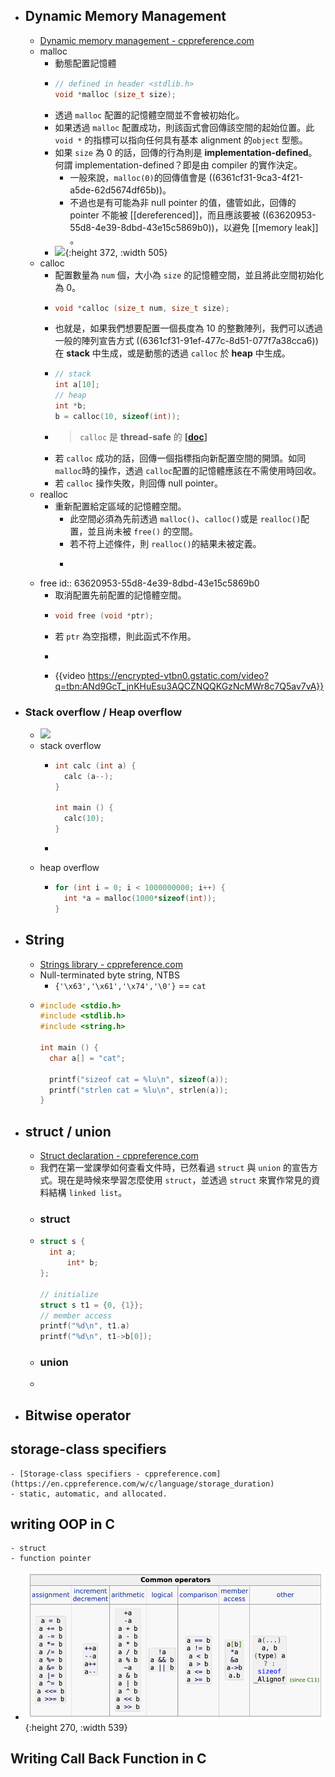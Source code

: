 - ## Dynamic Memory Management
	- [Dynamic memory management - cppreference.com](https://en.cppreference.com/w/c/memory)
	- malloc
		- 動態配置記憶體
		- ```C
		  // defined in header <stdlib.h>
		  void *malloc (size_t size);
		  ```
		- 透過 `malloc` 配置的記憶體空間並不會被初始化。
		- 如果透過 `malloc` 配置成功，則該函式會回傳該空間的起始位置。此 `void *` 的指標可以指向任何具有基本 alignment 的`object` 型態。
		- 如果 `size` 為 $0$ 的話，回傳的行為則是 **implementation-defined**。何謂 implementation-defined？即是由 compiler 的實作決定。
			- 一般來說，`malloc(0)`的回傳值會是 ((6361cf31-9ca3-4f21-a5de-62d5674df65b))。
			- 不過也是有可能為非 null pointer 的值，儘管如此，回傳的 pointer 不能被 [[dereferenced]]，而且應該要被 ((63620953-55d8-4e39-8dbd-43e15c5869b0))，以避免 [[memory leak]] 。
		- ![](https://i.redd.it/b2r9qjaicsp21.jpg){:height 372, :width 505}
	- calloc
		- 配置數量為 `num` 個，大小為 `size` 的記憶體空間，並且將此空間初始化為 $0$。
		- ```C
		  void *calloc (size_t num, size_t size);
		  ```
		- 也就是，如果我們想要配置一個長度為 $10$ 的整數陣列，我們可以透過一般的陣列宣告方式 ((6361cf31-91ef-477c-8d51-077f7a38cca6))在 **stack** 中生成，或是動態的透過 `calloc` 於 **heap** 中生成。
		- ```C
		  // stack
		  int a[10];
		  // heap
		  int *b;
		  b = calloc(10, sizeof(int)); 
		  ```
		- > `calloc` 是 **thread-safe** 的 **[[doc](https://en.cppreference.com/w/c/memory/calloc#:~:text=calloc%20is%20thread,(since%20C11))]**
		- 若 `calloc` 成功的話，回傳一個指標指向新配置空間的開頭。如同 `malloc`時的操作，透過 `calloc`配置的記憶體應該在不需使用時回收。
		- 若 `calloc` 操作失敗，則回傳 null pointer。
	- realloc
		- 重新配置給定區域的記憶體空間。
			- 此空間必須為先前透過 `malloc()`、`calloc()`或是 `realloc()`配置，並且尚未被 `free()` 的空間。
			- 若不符上述條件，則 `realloc()`的結果未被定義。
			- ```C
			  ```
	- free
	  id:: 63620953-55d8-4e39-8dbd-43e15c5869b0
		- 取消配置先前配置的記憶體空間。
		- ```C
		  void free (void *ptr);
		  ```
		- 若 `ptr` 為空指標，則此函式不作用。
		- ```C
		  ```
		- {{video https://encrypted-vtbn0.gstatic.com/video?q=tbn:ANd9GcT_jnKHuEsu3AQCZNQQKGzNcMWr8c7Q5av7vA}}
- ### Stack overflow / Heap overflow
	- ![](https://cdn-images-1.medium.com/max/1200/1*8b9-Z3FV6X9SP9We8gSC3Q.jpeg)
	- stack overflow
		- ```C
		  int calc (int a) {
		    calc (a--);
		  }
		  
		  int main () {
		    calc(10);
		  }
		  ```
		- ```C
		  ```
	- heap overflow
		- ```C
		  for (int i = 0; i < 1000000000; i++) {
		    int *a = malloc(1000*sizeof(int));
		  }
		  ```
- ## String
	- [Strings library - cppreference.com](https://en.cppreference.com/w/c/string)
	- Null-terminated byte string, NTBS
		- `{'\x63','\x61','\x74','\0'}` == `cat`
	- ```C
	  #include <stdio.h>
	  #include <stdlib.h>
	  #include <string.h>
	  
	  int main () {
	  	char a[] = "cat";
	  
	  	printf("sizeof cat = %lu\n", sizeof(a));
	  	printf("strlen cat = %lu\n", strlen(a));
	  }
	  ```
- ## struct  / union
	- [Struct declaration - cppreference.com](https://en.cppreference.com/w/c/language/struct)
	- 我們在第一堂課學如何查看文件時，已然看過 `struct` 與 `union` 的宣告方式。現在是時候來學習怎麼使用 `struct`，並透過 `struct` 來實作常見的資料結構 `linked list`。
	- ### struct
	- ```C
	  struct s {
	  	int a;
	    	int* b;
	  };
	  
	  // initialize
	  struct s t1 = {0, {1}};
	  // member access
	  printf("%d\n", t1.a)
	  printf("%d\n", t1->b[0]);
	  ```
	- ### union
	- ```C
	  ```
- ## Bitwise operator
## storage-class specifiers
	- [Storage-class specifiers - cppreference.com](https://en.cppreference.com/w/c/language/storage_duration)
	- static, automatic, and allocated.
## writing OOP in C
	- struct
	- function pointer
- ![image.png](../assets/image_1667227700073_0.png){:height 270, :width 539}
## Writing Call Back Function in C